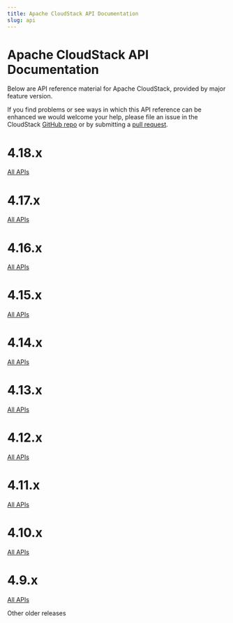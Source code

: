 ```yaml
---
title: Apache CloudStack API Documentation
slug: api
---
```


# Apache CloudStack API Documentation

Below are API reference material for Apache CloudStack, provided by major
feature version.

If you find problems or see ways in which this API reference can be enhanced we
would welcome your help, please file an issue in the CloudStack [GitHub
repo](https://github.com/apache/cloudstack) or by submitting a [pull
request](https://github.com/apache/cloudstack-www).

# 4.18.x

<a href="/api/apidocs-4.18/" target="_blank">All APIs</a>

# 4.17.x

<a href="/api/apidocs-4.17/" target="_blank">All APIs</a>

# 4.16.x

<a href="/api/apidocs-4.16/" target="_blank">All APIs</a>

# 4.15.x

<a href="/api/apidocs-4.15/" target="_blank">All APIs</a>

# 4.14.x

<a href="/api/apidocs-4.14/" target="_blank">All APIs</a>

# 4.13.x

<a href="/api/apidocs-4.13/" target="_blank">All APIs</a>

# 4.12.x

<a href="/api/apidocs-4.12/" target="_blank">All APIs</a>

# 4.11.x

<a href="/api/apidocs-4.11/" target="_blank">All APIs</a>

# 4.10.x

<a href="/api/apidocs-4.10/" target="_blank">All APIs</a>

# 4.9.x

<a href="/api/apidocs-4.9/" target="_blank">All APIs</a>

O﻿ther older releases

